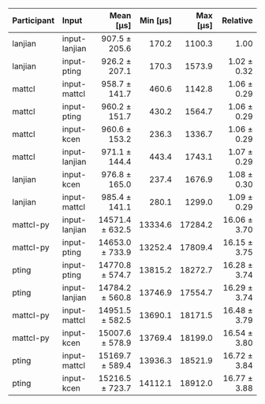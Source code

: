 | Participant | Input | Mean [µs] | Min [µs] | Max [µs] | Relative |
|:---|:---|---:|---:|---:|---:|
| lanjian | input-lanjian | 907.5 ± 205.6 | 170.2 | 1100.3 | 1.00 |
| lanjian | input-pting | 926.2 ± 207.1 | 170.3 | 1573.9 | 1.02 ± 0.32 |
| mattcl | input-mattcl | 958.7 ± 141.7 | 460.6 | 1142.8 | 1.06 ± 0.29 |
| mattcl | input-pting | 960.2 ± 151.7 | 430.2 | 1564.7 | 1.06 ± 0.29 |
| mattcl | input-kcen | 960.6 ± 153.2 | 236.3 | 1336.7 | 1.06 ± 0.29 |
| mattcl | input-lanjian | 971.1 ± 144.4 | 443.4 | 1743.1 | 1.07 ± 0.29 |
| lanjian | input-kcen | 976.8 ± 165.0 | 237.4 | 1676.9 | 1.08 ± 0.30 |
| lanjian | input-mattcl | 985.4 ± 141.1 | 280.1 | 1299.0 | 1.09 ± 0.29 |
| mattcl-py | input-lanjian | 14571.4 ± 632.5 | 13334.6 | 17284.2 | 16.06 ± 3.70 |
| mattcl-py | input-pting | 14653.0 ± 733.9 | 13252.4 | 17809.4 | 16.15 ± 3.75 |
| pting | input-pting | 14770.8 ± 574.7 | 13815.2 | 18272.7 | 16.28 ± 3.74 |
| pting | input-lanjian | 14784.2 ± 560.8 | 13746.9 | 17554.7 | 16.29 ± 3.74 |
| mattcl-py | input-mattcl | 14951.5 ± 582.5 | 13690.1 | 18171.5 | 16.48 ± 3.79 |
| mattcl-py | input-kcen | 15007.6 ± 578.9 | 13769.4 | 18199.0 | 16.54 ± 3.80 |
| pting | input-mattcl | 15169.7 ± 589.4 | 13936.3 | 18521.9 | 16.72 ± 3.84 |
| pting | input-kcen | 15216.5 ± 723.7 | 14112.1 | 18912.0 | 16.77 ± 3.88 |
